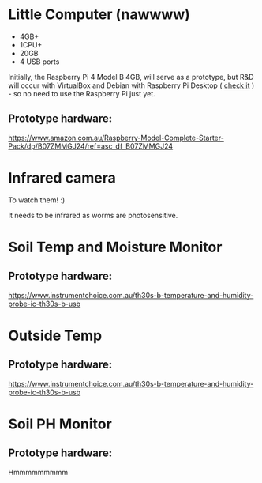 # Little Computer (nawwww)

* 4GB+
* 1CPU+
* 20GB
* 4 USB ports 

Initially, the Raspberry Pi 4 Model B 4GB, will serve as a prototype, but R&D will occur with VirtualBox and Debian with Raspberry Pi Desktop ( [check it](https://www.raspberrypi.org/software/raspberry-pi-desktop/) )  - so no need to use the Raspberry Pi just yet.

## Prototype hardware: 
https://www.amazon.com.au/Raspberry-Model-Complete-Starter-Pack/dp/B07ZMMGJ24/ref=asc_df_B07ZMMGJ24

# Infrared camera 

To watch them! :)

It needs to be infrared as worms are photosensitive.

# Soil Temp and Moisture Monitor
## Prototype hardware: 
https://www.instrumentchoice.com.au/th30s-b-temperature-and-humidity-probe-ic-th30s-b-usb

# Outside Temp
## Prototype hardware: 
https://www.instrumentchoice.com.au/th30s-b-temperature-and-humidity-probe-ic-th30s-b-usb

# Soil PH Monitor 
## Prototype hardware: 
Hmmmmmmmmm
